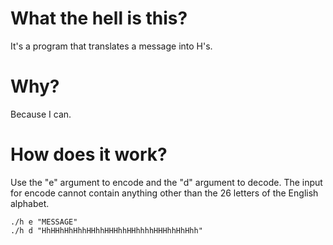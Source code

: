 # What the hell is this?
It's a program that translates a message into H's.

# Why?
Because I can.

# How does it work?
Use the "e" argument to encode and the "d" argument to decode.
The input for encode cannot contain anything other than the 26 letters of the English alphabet.
```
./h e "MESSAGE"
./h d "HhHHhHhHhhHHhhHHHhhHHhhhhHHHhhHhHhh"
```
